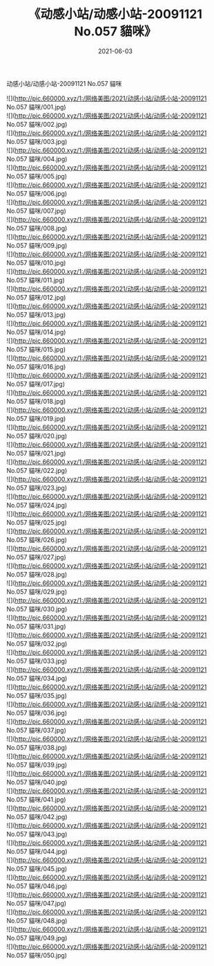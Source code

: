 ﻿---
layout: post
title:  《动感小站/动感小站-20091121 No.057 貓咪》
date:   2021-06-03
img: http://pic.660000.xyz/1:/网络美图/2021/动感小站/动感小站-20091121 No.057 貓咪/000.jpg
categories: [美女, 清纯, 唯美]
---

动感小站/动感小站-20091121 No.057 貓咪

 ![](http://pic.660000.xyz/1:/网络美图/2021/动感小站/动感小站-20091121 No.057 貓咪/001.jpg) <br>![](http://pic.660000.xyz/1:/网络美图/2021/动感小站/动感小站-20091121 No.057 貓咪/002.jpg) <br>![](http://pic.660000.xyz/1:/网络美图/2021/动感小站/动感小站-20091121 No.057 貓咪/003.jpg) <br>![](http://pic.660000.xyz/1:/网络美图/2021/动感小站/动感小站-20091121 No.057 貓咪/004.jpg) <br>![](http://pic.660000.xyz/1:/网络美图/2021/动感小站/动感小站-20091121 No.057 貓咪/005.jpg) <br>![](http://pic.660000.xyz/1:/网络美图/2021/动感小站/动感小站-20091121 No.057 貓咪/006.jpg) <br>![](http://pic.660000.xyz/1:/网络美图/2021/动感小站/动感小站-20091121 No.057 貓咪/007.jpg) <br>![](http://pic.660000.xyz/1:/网络美图/2021/动感小站/动感小站-20091121 No.057 貓咪/008.jpg) <br>![](http://pic.660000.xyz/1:/网络美图/2021/动感小站/动感小站-20091121 No.057 貓咪/009.jpg) <br>![](http://pic.660000.xyz/1:/网络美图/2021/动感小站/动感小站-20091121 No.057 貓咪/010.jpg) <br>![](http://pic.660000.xyz/1:/网络美图/2021/动感小站/动感小站-20091121 No.057 貓咪/011.jpg) <br>![](http://pic.660000.xyz/1:/网络美图/2021/动感小站/动感小站-20091121 No.057 貓咪/012.jpg) <br>![](http://pic.660000.xyz/1:/网络美图/2021/动感小站/动感小站-20091121 No.057 貓咪/013.jpg) <br>![](http://pic.660000.xyz/1:/网络美图/2021/动感小站/动感小站-20091121 No.057 貓咪/014.jpg) <br>![](http://pic.660000.xyz/1:/网络美图/2021/动感小站/动感小站-20091121 No.057 貓咪/015.jpg) <br>![](http://pic.660000.xyz/1:/网络美图/2021/动感小站/动感小站-20091121 No.057 貓咪/016.jpg) <br>![](http://pic.660000.xyz/1:/网络美图/2021/动感小站/动感小站-20091121 No.057 貓咪/017.jpg) <br>![](http://pic.660000.xyz/1:/网络美图/2021/动感小站/动感小站-20091121 No.057 貓咪/018.jpg) <br>![](http://pic.660000.xyz/1:/网络美图/2021/动感小站/动感小站-20091121 No.057 貓咪/019.jpg) <br>![](http://pic.660000.xyz/1:/网络美图/2021/动感小站/动感小站-20091121 No.057 貓咪/020.jpg) <br>![](http://pic.660000.xyz/1:/网络美图/2021/动感小站/动感小站-20091121 No.057 貓咪/021.jpg) <br>![](http://pic.660000.xyz/1:/网络美图/2021/动感小站/动感小站-20091121 No.057 貓咪/022.jpg) <br>![](http://pic.660000.xyz/1:/网络美图/2021/动感小站/动感小站-20091121 No.057 貓咪/023.jpg) <br>![](http://pic.660000.xyz/1:/网络美图/2021/动感小站/动感小站-20091121 No.057 貓咪/024.jpg) <br>![](http://pic.660000.xyz/1:/网络美图/2021/动感小站/动感小站-20091121 No.057 貓咪/025.jpg) <br>![](http://pic.660000.xyz/1:/网络美图/2021/动感小站/动感小站-20091121 No.057 貓咪/026.jpg) <br>![](http://pic.660000.xyz/1:/网络美图/2021/动感小站/动感小站-20091121 No.057 貓咪/027.jpg) <br>![](http://pic.660000.xyz/1:/网络美图/2021/动感小站/动感小站-20091121 No.057 貓咪/028.jpg) <br>![](http://pic.660000.xyz/1:/网络美图/2021/动感小站/动感小站-20091121 No.057 貓咪/029.jpg) <br>![](http://pic.660000.xyz/1:/网络美图/2021/动感小站/动感小站-20091121 No.057 貓咪/030.jpg) <br>![](http://pic.660000.xyz/1:/网络美图/2021/动感小站/动感小站-20091121 No.057 貓咪/031.jpg) <br>![](http://pic.660000.xyz/1:/网络美图/2021/动感小站/动感小站-20091121 No.057 貓咪/032.jpg) <br>![](http://pic.660000.xyz/1:/网络美图/2021/动感小站/动感小站-20091121 No.057 貓咪/033.jpg) <br>![](http://pic.660000.xyz/1:/网络美图/2021/动感小站/动感小站-20091121 No.057 貓咪/034.jpg) <br>![](http://pic.660000.xyz/1:/网络美图/2021/动感小站/动感小站-20091121 No.057 貓咪/035.jpg) <br>![](http://pic.660000.xyz/1:/网络美图/2021/动感小站/动感小站-20091121 No.057 貓咪/036.jpg) <br>![](http://pic.660000.xyz/1:/网络美图/2021/动感小站/动感小站-20091121 No.057 貓咪/037.jpg) <br>![](http://pic.660000.xyz/1:/网络美图/2021/动感小站/动感小站-20091121 No.057 貓咪/038.jpg) <br>![](http://pic.660000.xyz/1:/网络美图/2021/动感小站/动感小站-20091121 No.057 貓咪/039.jpg) <br>![](http://pic.660000.xyz/1:/网络美图/2021/动感小站/动感小站-20091121 No.057 貓咪/040.jpg) <br>![](http://pic.660000.xyz/1:/网络美图/2021/动感小站/动感小站-20091121 No.057 貓咪/041.jpg) <br>![](http://pic.660000.xyz/1:/网络美图/2021/动感小站/动感小站-20091121 No.057 貓咪/042.jpg) <br>![](http://pic.660000.xyz/1:/网络美图/2021/动感小站/动感小站-20091121 No.057 貓咪/043.jpg) <br>![](http://pic.660000.xyz/1:/网络美图/2021/动感小站/动感小站-20091121 No.057 貓咪/044.jpg) <br>![](http://pic.660000.xyz/1:/网络美图/2021/动感小站/动感小站-20091121 No.057 貓咪/045.jpg) <br>![](http://pic.660000.xyz/1:/网络美图/2021/动感小站/动感小站-20091121 No.057 貓咪/046.jpg) <br>![](http://pic.660000.xyz/1:/网络美图/2021/动感小站/动感小站-20091121 No.057 貓咪/047.jpg) <br>![](http://pic.660000.xyz/1:/网络美图/2021/动感小站/动感小站-20091121 No.057 貓咪/048.jpg) <br>![](http://pic.660000.xyz/1:/网络美图/2021/动感小站/动感小站-20091121 No.057 貓咪/049.jpg) <br>![](http://pic.660000.xyz/1:/网络美图/2021/动感小站/动感小站-20091121 No.057 貓咪/050.jpg) <br>